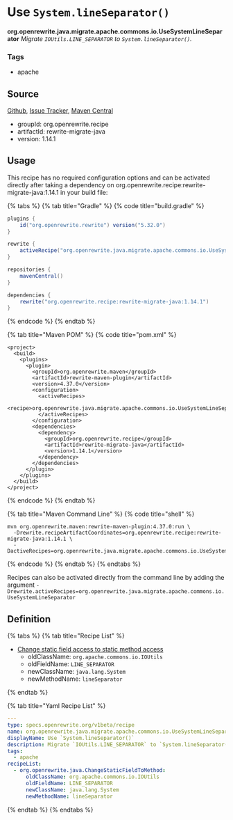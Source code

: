 # Use `System.lineSeparator()`

**org.openrewrite.java.migrate.apache.commons.io.UseSystemLineSeparator**
_Migrate `IOUtils.LINE_SEPARATOR` to `System.lineSeparator()`._

### Tags

* apache

## Source

[Github](https://github.com/openrewrite/rewrite-migrate-java), [Issue Tracker](https://github.com/openrewrite/rewrite-migrate-java/issues), [Maven Central](https://search.maven.org/artifact/org.openrewrite.recipe/rewrite-migrate-java/1.14.1/jar)

* groupId: org.openrewrite.recipe
* artifactId: rewrite-migrate-java
* version: 1.14.1


## Usage

This recipe has no required configuration options and can be activated directly after taking a dependency on org.openrewrite.recipe:rewrite-migrate-java:1.14.1 in your build file:

{% tabs %}
{% tab title="Gradle" %}
{% code title="build.gradle" %}
```groovy
plugins {
    id("org.openrewrite.rewrite") version("5.32.0")
}

rewrite {
    activeRecipe("org.openrewrite.java.migrate.apache.commons.io.UseSystemLineSeparator")
}

repositories {
    mavenCentral()
}

dependencies {
    rewrite("org.openrewrite.recipe:rewrite-migrate-java:1.14.1")
}
```
{% endcode %}
{% endtab %}

{% tab title="Maven POM" %}
{% code title="pom.xml" %}
```markup
<project>
  <build>
    <plugins>
      <plugin>
        <groupId>org.openrewrite.maven</groupId>
        <artifactId>rewrite-maven-plugin</artifactId>
        <version>4.37.0</version>
        <configuration>
          <activeRecipes>
            <recipe>org.openrewrite.java.migrate.apache.commons.io.UseSystemLineSeparator</recipe>
          </activeRecipes>
        </configuration>
        <dependencies>
          <dependency>
            <groupId>org.openrewrite.recipe</groupId>
            <artifactId>rewrite-migrate-java</artifactId>
            <version>1.14.1</version>
          </dependency>
        </dependencies>
      </plugin>
    </plugins>
  </build>
</project>
```
{% endcode %}
{% endtab %}

{% tab title="Maven Command Line" %}
{% code title="shell" %}
```shell
mvn org.openrewrite.maven:rewrite-maven-plugin:4.37.0:run \
  -Drewrite.recipeArtifactCoordinates=org.openrewrite.recipe:rewrite-migrate-java:1.14.1 \
  -DactiveRecipes=org.openrewrite.java.migrate.apache.commons.io.UseSystemLineSeparator
```
{% endcode %}
{% endtab %}
{% endtabs %}

Recipes can also be activated directly from the command line by adding the argument `-Drewrite.activeRecipes=org.openrewrite.java.migrate.apache.commons.io.UseSystemLineSeparator`

## Definition

{% tabs %}
{% tab title="Recipe List" %}
* [Change static field access to static method access](../../../../../java/changestaticfieldtomethod.md)
  * oldClassName: `org.apache.commons.io.IOUtils`
  * oldFieldName: `LINE_SEPARATOR`
  * newClassName: `java.lang.System`
  * newMethodName: `lineSeparator`

{% endtab %}

{% tab title="Yaml Recipe List" %}
```yaml
---
type: specs.openrewrite.org/v1beta/recipe
name: org.openrewrite.java.migrate.apache.commons.io.UseSystemLineSeparator
displayName: Use `System.lineSeparator()`
description: Migrate `IOUtils.LINE_SEPARATOR` to `System.lineSeparator()`.
tags:
  - apache
recipeList:
  - org.openrewrite.java.ChangeStaticFieldToMethod:
      oldClassName: org.apache.commons.io.IOUtils
      oldFieldName: LINE_SEPARATOR
      newClassName: java.lang.System
      newMethodName: lineSeparator

```
{% endtab %}
{% endtabs %}

